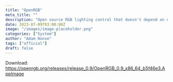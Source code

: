 ```yaml
---
title: "OpenRGB"
meta_title: ""
description: "Open source RGB lighting control that doesn't depend on manufacturer software"
date: 2023-07-09T03:00:00Z
image: "/images/image-placeholder.png"
categories: ["System"]
author: "Adam Honse"
tags: ["official"]
draft: false
---
```


Download: https://openrgb.org/releases/release_0.9/OpenRGB_0.9_x86_64_b5f46e3.AppImage
